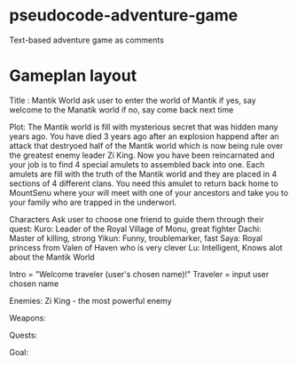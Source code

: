 # pseudocode-adventure-game
Text-based adventure game as comments

# Gameplan layout
Title : Mantik World
ask user to enter the world of Mantik
if yes, say welcome to the Manatik world
if no, say come back next time

Plot: The Mantik world is fill with mysterious secret that was hidden many years ago. You have died 3 years ago after an explosion happend after an attack that destryoed half of the Mantik world which is now being rule over the greatest enemy leader Zi King. Now you have been reincarnated and your job is to find 4 special amulets to assembled back into one. Each amulets are fill with the truth of the Mantik world and they are placed in 4 sections of 4 different clans. You need this amulet to return back home to MountSenu where your will meet with one of your ancestors and take you to your family who are trapped in the underworl.


Characters
Ask user to choose one friend to guide them through their quest: 
Kuro: Leader of the Royal Village of Monu, great fighter 
Dachi: Master of killing, strong
Yikun: Funny, troublemarker, fast
Saya: Royal princess from Valen of Haven who is very clever
Lu: Intelligent, Knows alot about the Mantik World
       
 
Intro = "Welcome traveler (user's chosen name)!"
Traveler = input user chosen name

Enemies: Zi King - the most powerful enemy

Weapons:

Quests:  

Goal: 
